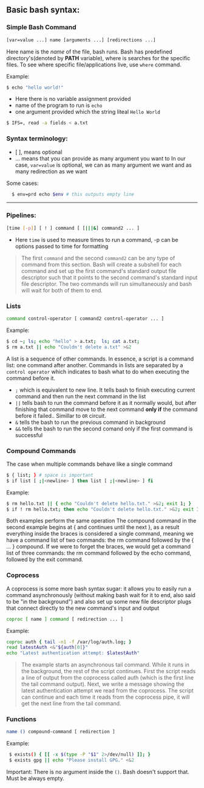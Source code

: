  ## Basic bash syntax: 
 
 ### Simple Bash Command
 ```bash 
 [var=value ...] name [arguments ...] [redirections ...]
 ```
 
 Here name is the *name* of the file, bash runs. Bash has predefined directory's(denoted by **PATH** variable), where is searches for the specific files. To see where specific file/applications live, use `where` command.
 
Example:
 

 ```bash 
 $ echo "hello world!"
 ```
  * Here there is no variable assignment provided 
  * name of the program to run is `echo`
  * one argument provided which the string liteal `Hello World`
  
 ```bash 
 $ IFS=, read -a fields < a.txt
 ```
 
 ### Syntax terminology: 
 - [ ], means optional
 - ... means that you can provide as many argument you want to 
 In our case, `var=value` is optional, we can as many argument we want and as many redirection as we want


Some cases:
```bash
  $ env=prd echo $env # this outputs empty line
```
---
### Pipelines:
 ```bash
 [time [-p]] [ ! ] command [ [|||&] command2 ... ]
 ```
 - Here `time` is used to measure times to run a command, -p can be options passed to time for formatting
 
> The first `command` and the second `command2` can be any type of command from this section. Bash will create a subshell for each command and set up the first command's standard output file descriptor such that it points to the second command's standard input file descriptor. The two commands will run simultaneously and bash will wait for both of them to end.



### Lists
```bash
command control-operator [ command2 control-operator ... ]
```
Example:
```bash
$ cd ~; ls; echo "hello" > a.txt;  ls; cat a.txt;
$ rm a.txt || echo "Couldn't delete a.txt" >&2
```

A list is a sequence of other commands. In essence, a script is a command list: one command after another. Commands in lists are separated by a `control operator` which indicates to bash what to do when executing the command before it.

- `;` which is equivalent to new line. It tells bash to finish executing current command and then run the next command in the list
- `||` tells bash to run the command before it as it normally would, but after finishing that command move to the next command **only if** the command before it failed.. Simillar to `OR` circuit.
- `&` tells the bash to run the previous command in background
- `&&` tells the bash to run the second comand only if the first command is successful



### Compound Commands
The case when multiple commands behave like a single command
```bash
$ { list; } # space is important
$ if list [ ;|<newline> ] then list [ ;|<newline> ] fi
```
Example:
```bash
$ rm hello.txt || { echo "Couldn't delete hello.txt." >&2; exit 1; }
$ if ! rm hello.txt; then echo "Couldn't delete hello.txt." >&2; exit 1; fi
```
Both examples perform the same operation
The compound command in the second example begins at { and continues until the next }, as a result everything inside the braces is considered a single command, meaning we have a command list of two commands: the rm command followed by the { ... } compound. If we were to forget the braces, we would get a command list of three commands: the rm command followed by the echo command, followed by the exit command.



### Coprocess
A coprocess is some more bash syntax sugar: it allows you to easily run a command asynchronously (without making bash wait for it to end, also said to be "in the background") and also set up some new file descriptor plugs that connect directly to the new command's input and output
```bash
coproc [ name ] command [ redirection ... ]
```
Example:
```bash
coproc auth { tail -n1 -f /var/log/auth.log; }
read latestAuth <&"${auth[0]}"
echo "Latest authentication attempt: $latestAuth"
```
>The example starts an asynchronous tail command. While it runs in the background, the rest of the script continues. First the script reads a line of output from the coprocess called auth (which is the first line the tail command output). Next, we write a message showing the latest authentication attempt we read from the coprocess. The script can continue and each time it reads from the coprocess pipe, it will get the next line from the tail command.


### Functions
 ```bash
 name () compound-command [ redirection ]
 ```
 
 Example:
 ```bash
  $ exists() { [[ -x $(type -P "$1" 2>/dev/null) ]]; }
  $ exists gpg || echo "Please install GPG." <&2
```
Important: There is no argument inside the `()`. Bash doesn't support that. Must be always empty. 


